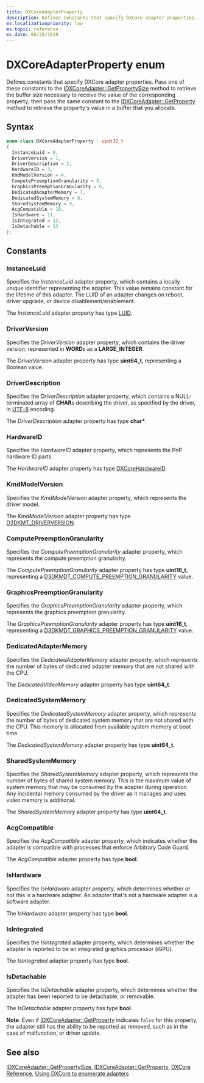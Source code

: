 ```yaml
---
title: DXCoreAdapterProperty
description: Defines constants that specify DXCore adapter properties.
ms.localizationpriority: low
ms.topic: reference
ms.date: 06/20/2019
---
```


# DXCoreAdapterProperty enum

Defines constants that specify DXCore adapter properties. Pass one of these constants to the [IDXCoreAdapter::GetPropertySize](/windows/win32/dxcore/dxcore_interface/nf-dxcore_interface-idxcoreadapter-getpropertysize) method to retrieve the buffer size necessary to receive the value of the corresponding property; then pass the same constant to the [IDXCoreAdapter::GetProperty](/windows/win32/dxcore/dxcore_interface/nf-dxcore_interface-idxcoreadapter-getproperty) method to retrieve the property's value in a buffer that you allocate.

## Syntax

```cpp
enum class DXCoreAdapterProperty : uint32_t
{
  InstanceLuid = 0,
  DriverVersion = 1,
  DriverDescription = 2,
  HardwareID = 3,
  KmdModelVersion = 4,
  ComputePreemptionGranularity = 5,
  GraphicsPreemptionGranularity = 6,
  DedicatedAdapterMemory = 7,
  DedicatedSystemMemory = 8,
  SharedSystemMemory = 9,
  AcgCompatible = 10,
  IsHardware = 11,
  IsIntegrated = 12,
  IsDetachable = 13
};
```

## Constants

### InstanceLuid

Specifies the <em>InstanceLuid</em> adapter property, which contains a locally unique identifier representing the adapter. This value remains constant for the lifetime of this adapter. The LUID of an adapter changes on reboot, driver upgrade, or device disablement/enablement.

The <em>InstanceLuid</em> adapter property has type <a href="/windows/win32/api/winnt/ns-winnt-luid">LUID</a>.

### DriverVersion

Specifies the <em>DriverVersion</em> adapter property, which contains the driver version, represented in <b>WORD</b>s as a <b>LARGE_INTEGER</b>.

The <em>DriverVersion</em> adapter property has type <b>uint64_t</b>, representing a Boolean value.

### DriverDescription

Specifies the <em>DriverDescription</em> adapter property, which contains a NULL-terminated array of <b>CHAR</b>s describing the driver, as specified by the driver, in <a href="/windows/win32/intl/unicode">UTF-8</a> encoding.

The <em>DriverDescription</em> adapter property has type <b>char*</b>.

### HardwareID

Specifies the <em>HardwareID</em> adapter property, which represents the PnP hardware ID parts.

The <em>HardwareID</em> adapter property has type <a href="/windows/win32/dxcore/dxcore_interface/ns-dxcore_interface-dxcorehardwareid">DXCoreHardwareID</a>.

### KmdModelVersion

Specifies the <em>KmdModelVersion</em> adapter property, which represents the driver model.

The <em>KmdModelVersion</em> adapter property has type <a href="/windows-hardware/drivers/ddi/content/d3dkmthk/ne-d3dkmthk-_qai_driverversion">D3DKMT_DRIVERVERSION</a>.

### ComputePreemptionGranularity

Specifies the <em>ComputePreemptionGranularity</em> adapter property, which represents the compute preemption granularity.

The <em>ComputePreemptionGranularity</em> adapter property has type <b>uint16_t</b>, representing a <a href="/windows-hardware/drivers/ddi/content/d3dkmdt/ne-d3dkmdt-_d3dkmdt_compute_preemption_granularity">D3DKMDT_COMPUTE_PREEMPTION_GRANULARITY</a> value.

### GraphicsPreemptionGranularity

Specifies the <em>GraphicsPreemptionGranularity</em> adapter property, which represents the graphics preemption granularity.

The <em>GraphicsPreemptionGranularity</em> adapter property has type <b>uint16_t</b>, representing a <a href="/windows-hardware/drivers/ddi/content/d3dkmdt/ne-d3dkmdt-_d3dkmdt_graphics_preemption_granularity">D3DKMDT_GRAPHICS_PREEMPTION_GRANULARITY</a> value.

### DedicatedAdapterMemory

Specifies the <em>DedicatedAdapterMemory</em> adapter property, which represents the number of bytes of dedicated adapter memory that are not shared with the CPU.

The <em>DedicatedVideoMemory</em> adapter property has type <b>uint64_t</b>.

### DedicatedSystemMemory

Specifies the <em>DedicatedSystemMemory</em> adapter property, which represents the number of bytes of dedicated system memory that are not shared with the CPU. This memory is allocated from available system memory at boot time.

The <em>DedicatedSystemMemory</em> adapter property has type <b>uint64_t</b>.

### SharedSystemMemory

Specifies the <em>SharedSystemMemory</em> adapter property, which represents the number of bytes of shared system memory. This is the maximum value of system memory that may be consumed by the adapter during operation. Any incidental memory consumed by the driver as it manages and uses video memory is additional.

The <em>SharedSystemMemory</em> adapter property has type <b>uint64_t</b>.

### AcgCompatible

Specifies the <em>AcgCompatible</em> adapter property, which indicates whether the adapter is compatible with processes that enforce Arbitrary Code Guard.

The <em>AcgCompatible</em> adapter property has type <b>bool</b>.

### IsHardware

Specifies the <em>IsHardware</em> adapter property, which determines whether or not this is a hardware adapter. An adapter that's not a hardware adapter is a software adapter.

The <em>IsHardware</em> adapter property has type <b>bool</b>.

### IsIntegrated

Specifies the <em>IsIntegrated</em> adapter property, which determines whether the adapter is reported to be an integrated graphics processor (iGPU).

The <em>IsIntegrated</em> adapter property has type <b>bool</b>.

### IsDetachable

Specifies the <em>IsDetachable</em> adapter property, which determines whether the adapter has been reported to be detachable, or removable.

The <em>IsDetachable</em> adapter property has type <b>bool</b>.

<b>Note</b>. Even if <a href="/windows/win32/dxcore/dxcore_interface/nf-dxcore_interface-idxcoreadapter-getproperty">IDXCoreAdapter::GetProperty</a> indicates `false` for this property, the adapter still has the ability to be reported as removed, such as in the case of malfunction, or driver update.

## See also

[IDXCoreAdapter::GetPropertySize](/windows/win32/dxcore/dxcore_interface/nf-dxcore_interface-idxcoreadapter-getpropertysize), [IDXCoreAdapter::GetProperty](/windows/win32/dxcore/dxcore_interface/nf-dxcore_interface-idxcoreadapter-getproperty), [DXCore Reference](/windows/win32/dxcore/dxcore-reference), [Using DXCore to enumerate adapters](/windows/win32/dxcore/dxcore-enum-adapters)
